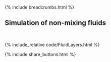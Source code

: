 {% include breadcrumbs.html %}

## Simulation of non-mixing fluids

<div class="header_line"><br/></div>

{% include_relative code/FluidLayers.html %}

<p style="clear: both;"></p>

{% include share_buttons.html %}


